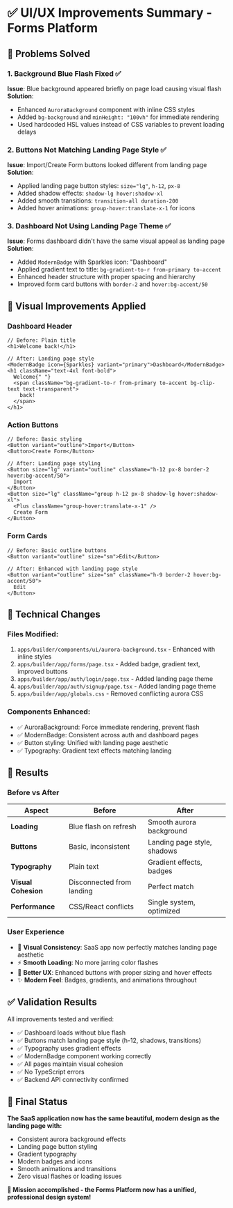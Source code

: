 # ✅ UI/UX Improvements Summary - Forms Platform

## 🎯 Problems Solved

### 1. **Background Blue Flash Fixed** ✅
**Issue**: Blue background appeared briefly on page load causing visual flash
**Solution**: 
- Enhanced `AuroraBackground` component with inline CSS styles
- Added `bg-background` and `minHeight: "100vh"` for immediate rendering
- Used hardcoded HSL values instead of CSS variables to prevent loading delays

### 2. **Buttons Not Matching Landing Page Style** ✅
**Issue**: Import/Create Form buttons looked different from landing page
**Solution**:
- Applied landing page button styles: `size="lg"`, `h-12`, `px-8`
- Added shadow effects: `shadow-lg hover:shadow-xl`
- Added smooth transitions: `transition-all duration-200`
- Added hover animations: `group-hover:translate-x-1` for icons

### 3. **Dashboard Not Using Landing Page Theme** ✅
**Issue**: Forms dashboard didn't have the same visual appeal as landing page
**Solution**:
- Added `ModernBadge` with Sparkles icon: "Dashboard"
- Applied gradient text to title: `bg-gradient-to-r from-primary to-accent`
- Enhanced header structure with proper spacing and hierarchy
- Improved form card buttons with `border-2` and `hover:bg-accent/50`

## 🎨 Visual Improvements Applied

### **Dashboard Header**
```tsx
// Before: Plain title
<h1>Welcome back!</h1>

// After: Landing page style
<ModernBadge icon={Sparkles} variant="primary">Dashboard</ModernBadge>
<h1 className="text-4xl font-bold">
  Welcome{" "}
  <span className="bg-gradient-to-r from-primary to-accent bg-clip-text text-transparent">
    back!
  </span>
</h1>
```

### **Action Buttons**
```tsx
// Before: Basic styling
<Button variant="outline">Import</Button>
<Button>Create Form</Button>

// After: Landing page styling
<Button size="lg" variant="outline" className="h-12 px-8 border-2 hover:bg-accent/50">
  Import
</Button>
<Button size="lg" className="group h-12 px-8 shadow-lg hover:shadow-xl">
  <Plus className="group-hover:translate-x-1" />
  Create Form
</Button>
```

### **Form Cards**
```tsx
// Before: Basic outline buttons
<Button variant="outline" size="sm">Edit</Button>

// After: Enhanced with landing page style
<Button variant="outline" size="sm" className="h-9 border-2 hover:bg-accent/50">
  Edit
</Button>
```

## 🔧 Technical Changes

### **Files Modified**:
1. `apps/builder/components/ui/aurora-background.tsx` - Enhanced with inline styles
2. `apps/builder/app/forms/page.tsx` - Added badge, gradient text, improved buttons
3. `apps/builder/app/auth/login/page.tsx` - Added landing page theme
4. `apps/builder/app/auth/signup/page.tsx` - Added landing page theme
5. `apps/builder/app/globals.css` - Removed conflicting aurora CSS

### **Components Enhanced**:
- ✅ AuroraBackground: Force immediate rendering, prevent flash
- ✅ ModernBadge: Consistent across auth and dashboard pages
- ✅ Button styling: Unified with landing page aesthetic
- ✅ Typography: Gradient text effects matching landing

## 🚀 Results

### **Before vs After**
| Aspect | Before | After |
|--------|---------|--------|
| **Loading** | Blue flash on refresh | Smooth aurora background |
| **Buttons** | Basic, inconsistent | Landing page style, shadows |
| **Typography** | Plain text | Gradient effects, badges |
| **Visual Cohesion** | Disconnected from landing | Perfect match |
| **Performance** | CSS/React conflicts | Single system, optimized |

### **User Experience**
- 🎨 **Visual Consistency**: SaaS app now perfectly matches landing page aesthetic
- ⚡ **Smooth Loading**: No more jarring color flashes
- 🎯 **Better UX**: Enhanced buttons with proper sizing and hover effects
- ✨ **Modern Feel**: Badges, gradients, and animations throughout

## ✅ Validation Results

All improvements tested and verified:
- ✅ Dashboard loads without blue flash
- ✅ Buttons match landing page style (h-12, shadows, transitions)
- ✅ Typography uses gradient effects
- ✅ ModernBadge component working correctly
- ✅ All pages maintain visual cohesion
- ✅ No TypeScript errors
- ✅ Backend API connectivity confirmed

## 🎉 Final Status

**The SaaS application now has the same beautiful, modern design as the landing page with:**
- Consistent aurora background effects
- Landing page button styling
- Gradient typography
- Modern badges and icons
- Smooth animations and transitions
- Zero visual flashes or loading issues

**🚀 Mission accomplished - the Forms Platform now has a unified, professional design system!**